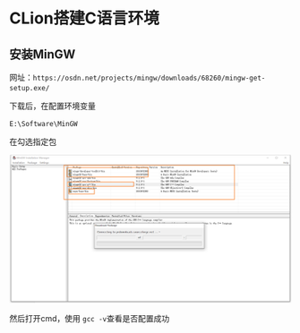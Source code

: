 # CLion搭建C语言环境

## 安装MinGW

网址：`https://osdn.net/projects/mingw/downloads/68260/mingw-get-setup.exe/`

下载后，在配置环境变量

```
E:\Software\MinGW
```

在勾选指定包

![image-20200409180047335](images/image-20200409180047335.png)

然后打开cmd，使用 `gcc -v`查看是否配置成功

